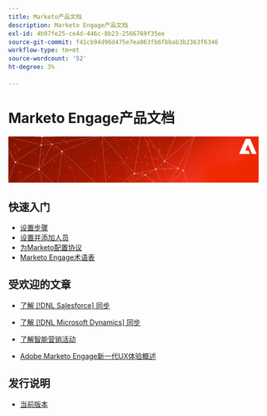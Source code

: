 ```yaml
---
title: Marketo产品文档
description: Marketo Engage产品文档
exl-id: 4b97fe25-ce4d-446c-8b23-2566769f35ee
source-git-commit: f41cb94d96d475e7ea063fb6fbbab3b2363f6346
workflow-type: tm+mt
source-wordcount: '52'
ht-degree: 3%

---
```


# Marketo Engage产品文档

![](assets/marketo-docs-banner.jpg)

## 快速入门

* [设置步骤](/help/marketo/getting-started/setup/setup-steps.md)
* [设置并添加人员](/help/marketo/getting-started/quick-wins/get-set-up-and-add-a-person.md)
* [为Marketo配置协议](/help/marketo/getting-started/setup/configure-protocols-for-marketo.md)
* [Marketo Engage术语表](/help/marketo/getting-started/marketo-engage-glossary.md)

## 受欢迎的文章

* [了解 [!DNL Salesforce] 同步](/help/marketo/product-docs/crm-sync/salesforce-sync/understanding-the-salesforce-sync.md)

* [了解 [!DNL Microsoft Dynamics] 同步](/help/marketo/product-docs/crm-sync/microsoft-dynamics-sync/understanding-the-microsoft-dynamics-sync.md)

* [了解智能营销活动](/help/marketo/product-docs/core-marketo-concepts/smart-campaigns/understanding-smart-campaigns.md)

* [Adobe Marketo Engage新一代UX体验概述](/help/marketo/product-docs/marketo-engage-modern-ux/overview.md)

## 发行说明

* [当前版本](/help/marketo/release-notes/current.md)
